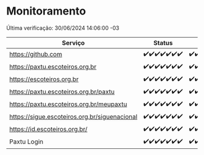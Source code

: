 # Monitoramento

Última verificação: 30/06/2024 14:06:00 -03

|Serviço|Status|Últimas 24h|
|---|---|---|
|https://github.com|<span title="2024-06-23: OK=24">✔️</span><span title="2024-06-24: OK=24">✔️</span><span title="2024-06-25: OK=24">✔️</span><span title="2024-06-26: OK=24">✔️</span><span title="2024-06-27: OK=24">✔️</span><span title="2024-06-28: OK=24">✔️</span><span title="2024-06-29: OK=18">✔️</span>|<span title="29/06/2024 15:08:00 -03 : 200">✔️</span><span title="29/06/2024 16:03:00 -03 : 200">✔️</span><span title="29/06/2024 17:06:00 -03 : 200">✔️</span><span title="29/06/2024 18:06:00 -03 : 200">✔️</span><span title="29/06/2024 19:07:00 -03 : 200">✔️</span><span title="29/06/2024 20:06:00 -03 : 200">✔️</span><span title="29/06/2024 21:37:00 -03 : 200">✔️</span><span title="29/06/2024 23:00:00 -03 : 200">✔️</span><span title="29/06/2024 23:35:00 -03 : 200">✔️</span><span title="30/06/2024 00:07:00 -03 : 200">✔️</span><span title="30/06/2024 01:08:00 -03 : 200">✔️</span><span title="30/06/2024 02:06:00 -03 : 200">✔️</span><span title="30/06/2024 03:09:00 -03 : 200">✔️</span><span title="30/06/2024 04:06:00 -03 : 200">✔️</span><span title="30/06/2024 05:08:00 -03 : 200">✔️</span><span title="30/06/2024 06:07:00 -03 : 200">✔️</span><span title="30/06/2024 07:06:00 -03 : 200">✔️</span><span title="30/06/2024 08:04:00 -03 : 200">✔️</span><span title="30/06/2024 09:12:00 -03 : 200">✔️</span><span title="30/06/2024 10:07:00 -03 : 200">✔️</span><span title="30/06/2024 11:06:00 -03 : 200">✔️</span><span title="30/06/2024 12:07:00 -03 : 200">✔️</span><span title="30/06/2024 13:08:00 -03 : 200">✔️</span><span title="30/06/2024 14:06:00 -03 : 200">✔️</span>|
|https://paxtu.escoteiros.org.br|<span title="2024-06-23: OK=24">✔️</span><span title="2024-06-24: OK=24">✔️</span><span title="2024-06-25: OK=24">✔️</span><span title="2024-06-26: OK=24">✔️</span><span title="2024-06-27: OK=24">✔️</span><span title="2024-06-28: OK=24">✔️</span><span title="2024-06-29: OK=18">✔️</span>|<span title="29/06/2024 15:08:00 -03 : 200">✔️</span><span title="29/06/2024 16:03:00 -03 : 200">✔️</span><span title="29/06/2024 17:06:00 -03 : 200">✔️</span><span title="29/06/2024 18:06:00 -03 : 200">✔️</span><span title="29/06/2024 19:07:00 -03 : 200">✔️</span><span title="29/06/2024 20:06:00 -03 : 200">✔️</span><span title="29/06/2024 21:37:00 -03 : 200">✔️</span><span title="29/06/2024 23:00:00 -03 : 200">✔️</span><span title="29/06/2024 23:35:00 -03 : 200">✔️</span><span title="30/06/2024 00:07:00 -03 : 200">✔️</span><span title="30/06/2024 01:08:00 -03 : 200">✔️</span><span title="30/06/2024 02:06:00 -03 : 200">✔️</span><span title="30/06/2024 03:09:00 -03 : 200">✔️</span><span title="30/06/2024 04:06:00 -03 : 200">✔️</span><span title="30/06/2024 05:08:00 -03 : 200">✔️</span><span title="30/06/2024 06:07:00 -03 : 200">✔️</span><span title="30/06/2024 07:06:00 -03 : 200">✔️</span><span title="30/06/2024 08:04:00 -03 : 200">✔️</span><span title="30/06/2024 09:12:00 -03 : 200">✔️</span><span title="30/06/2024 10:07:00 -03 : 200">✔️</span><span title="30/06/2024 11:06:00 -03 : 200">✔️</span><span title="30/06/2024 12:07:00 -03 : 200">✔️</span><span title="30/06/2024 13:08:00 -03 : 200">✔️</span><span title="30/06/2024 14:06:00 -03 : 200">✔️</span>|
|https://escoteiros.org.br|<span title="2024-06-23: OK=24">✔️</span><span title="2024-06-24: OK=24">✔️</span><span title="2024-06-25: OK=24">✔️</span><span title="2024-06-26: OK=24">✔️</span><span title="2024-06-27: OK=24">✔️</span><span title="2024-06-28: OK=24">✔️</span><span title="2024-06-29: OK=18">✔️</span>|<span title="29/06/2024 15:08:00 -03 : 200">✔️</span><span title="29/06/2024 16:03:00 -03 : 200">✔️</span><span title="29/06/2024 17:06:00 -03 : 200">✔️</span><span title="29/06/2024 18:06:00 -03 : 200">✔️</span><span title="29/06/2024 19:07:00 -03 : 200">✔️</span><span title="29/06/2024 20:06:00 -03 : 200">✔️</span><span title="29/06/2024 21:37:00 -03 : 200">✔️</span><span title="29/06/2024 23:00:00 -03 : 200">✔️</span><span title="29/06/2024 23:35:00 -03 : 200">✔️</span><span title="30/06/2024 00:07:00 -03 : 200">✔️</span><span title="30/06/2024 01:08:00 -03 : 200">✔️</span><span title="30/06/2024 02:06:00 -03 : 200">✔️</span><span title="30/06/2024 03:09:00 -03 : 200">✔️</span><span title="30/06/2024 04:06:00 -03 : 200">✔️</span><span title="30/06/2024 05:08:00 -03 : 200">✔️</span><span title="30/06/2024 06:07:00 -03 : 200">✔️</span><span title="30/06/2024 07:06:00 -03 : 200">✔️</span><span title="30/06/2024 08:04:00 -03 : 200">✔️</span><span title="30/06/2024 09:12:00 -03 : 200">✔️</span><span title="30/06/2024 10:07:00 -03 : 200">✔️</span><span title="30/06/2024 11:06:00 -03 : 200">✔️</span><span title="30/06/2024 12:07:00 -03 : 200">✔️</span><span title="30/06/2024 13:08:00 -03 : 200">✔️</span><span title="30/06/2024 14:06:00 -03 : 200">✔️</span>|
|https://paxtu.escoteiros.org.br/paxtu|<span title="2024-06-23: OK=24">✔️</span><span title="2024-06-24: OK=24">✔️</span><span title="2024-06-25: OK=24">✔️</span><span title="2024-06-26: OK=24">✔️</span><span title="2024-06-27: OK=24">✔️</span><span title="2024-06-28: OK=24">✔️</span><span title="2024-06-29: OK=18">✔️</span>|<span title="29/06/2024 15:08:00 -03 : 200">✔️</span><span title="29/06/2024 16:03:00 -03 : 200">✔️</span><span title="29/06/2024 17:06:00 -03 : 200">✔️</span><span title="29/06/2024 18:06:00 -03 : 200">✔️</span><span title="29/06/2024 19:07:00 -03 : 200">✔️</span><span title="29/06/2024 20:06:00 -03 : 200">✔️</span><span title="29/06/2024 21:37:00 -03 : 200">✔️</span><span title="29/06/2024 23:00:00 -03 : 200">✔️</span><span title="29/06/2024 23:35:00 -03 : 200">✔️</span><span title="30/06/2024 00:07:00 -03 : 200">✔️</span><span title="30/06/2024 01:08:00 -03 : 200">✔️</span><span title="30/06/2024 02:06:00 -03 : 200">✔️</span><span title="30/06/2024 03:09:00 -03 : 200">✔️</span><span title="30/06/2024 04:06:00 -03 : 200">✔️</span><span title="30/06/2024 05:08:00 -03 : 200">✔️</span><span title="30/06/2024 06:07:00 -03 : 200">✔️</span><span title="30/06/2024 07:06:00 -03 : 200">✔️</span><span title="30/06/2024 08:04:00 -03 : 200">✔️</span><span title="30/06/2024 09:12:00 -03 : 200">✔️</span><span title="30/06/2024 10:07:00 -03 : 200">✔️</span><span title="30/06/2024 11:06:00 -03 : 200">✔️</span><span title="30/06/2024 12:07:00 -03 : 200">✔️</span><span title="30/06/2024 13:08:00 -03 : 200">✔️</span><span title="30/06/2024 14:06:00 -03 : 200">✔️</span>|
|https://paxtu.escoteiros.org.br/meupaxtu|<span title="2024-06-23: OK=24">✔️</span><span title="2024-06-24: OK=24">✔️</span><span title="2024-06-25: OK=24">✔️</span><span title="2024-06-26: OK=24">✔️</span><span title="2024-06-27: OK=24">✔️</span><span title="2024-06-28: OK=24">✔️</span><span title="2024-06-29: OK=18">✔️</span>|<span title="29/06/2024 15:08:00 -03 : 200">✔️</span><span title="29/06/2024 16:03:00 -03 : 200">✔️</span><span title="29/06/2024 17:06:00 -03 : 200">✔️</span><span title="29/06/2024 18:06:00 -03 : 200">✔️</span><span title="29/06/2024 19:07:00 -03 : 200">✔️</span><span title="29/06/2024 20:06:00 -03 : 200">✔️</span><span title="29/06/2024 21:37:00 -03 : 200">✔️</span><span title="29/06/2024 23:00:00 -03 : 200">✔️</span><span title="29/06/2024 23:35:00 -03 : 200">✔️</span><span title="30/06/2024 00:07:00 -03 : 200">✔️</span><span title="30/06/2024 01:08:00 -03 : 200">✔️</span><span title="30/06/2024 02:06:00 -03 : 200">✔️</span><span title="30/06/2024 03:09:00 -03 : 200">✔️</span><span title="30/06/2024 04:06:00 -03 : 200">✔️</span><span title="30/06/2024 05:08:00 -03 : 200">✔️</span><span title="30/06/2024 06:07:00 -03 : 200">✔️</span><span title="30/06/2024 07:06:00 -03 : 200">✔️</span><span title="30/06/2024 08:04:00 -03 : 200">✔️</span><span title="30/06/2024 09:12:00 -03 : 200">✔️</span><span title="30/06/2024 10:07:00 -03 : 200">✔️</span><span title="30/06/2024 11:06:00 -03 : 200">✔️</span><span title="30/06/2024 12:07:00 -03 : 200">✔️</span><span title="30/06/2024 13:08:00 -03 : 200">✔️</span><span title="30/06/2024 14:06:00 -03 : 200">✔️</span>|
|https://sigue.escoteiros.org.br/siguenacional|<span title="2024-06-23: OK=24">✔️</span><span title="2024-06-24: OK=24">✔️</span><span title="2024-06-25: OK=24">✔️</span><span title="2024-06-26: OK=24">✔️</span><span title="2024-06-27: OK=24">✔️</span><span title="2024-06-28: OK=24">✔️</span><span title="2024-06-29: OK=18">✔️</span>|<span title="29/06/2024 15:08:00 -03 : 200">✔️</span><span title="29/06/2024 16:03:00 -03 : 200">✔️</span><span title="29/06/2024 17:06:00 -03 : 200">✔️</span><span title="29/06/2024 18:06:00 -03 : 200">✔️</span><span title="29/06/2024 19:07:00 -03 : 200">✔️</span><span title="29/06/2024 20:06:00 -03 : 200">✔️</span><span title="29/06/2024 21:37:00 -03 : 200">✔️</span><span title="29/06/2024 23:00:00 -03 : 200">✔️</span><span title="29/06/2024 23:35:00 -03 : 200">✔️</span><span title="30/06/2024 00:07:00 -03 : 200">✔️</span><span title="30/06/2024 01:08:00 -03 : 200">✔️</span><span title="30/06/2024 02:06:00 -03 : 200">✔️</span><span title="30/06/2024 03:09:00 -03 : 200">✔️</span><span title="30/06/2024 04:06:00 -03 : 200">✔️</span><span title="30/06/2024 05:08:00 -03 : 200">✔️</span><span title="30/06/2024 06:07:00 -03 : 200">✔️</span><span title="30/06/2024 07:06:00 -03 : 200">✔️</span><span title="30/06/2024 08:04:00 -03 : 200">✔️</span><span title="30/06/2024 09:12:00 -03 : 200">✔️</span><span title="30/06/2024 10:07:00 -03 : 200">✔️</span><span title="30/06/2024 11:06:00 -03 : 200">✔️</span><span title="30/06/2024 12:07:00 -03 : 200">✔️</span><span title="30/06/2024 13:08:00 -03 : 200">✔️</span><span title="30/06/2024 14:06:00 -03 : 200">✔️</span>|
|https://id.escoteiros.org.br/|<span title="2024-06-23: OK=24">✔️</span><span title="2024-06-24: OK=24">✔️</span><span title="2024-06-25: OK=24">✔️</span><span title="2024-06-26: OK=24">✔️</span><span title="2024-06-27: OK=24">✔️</span><span title="2024-06-28: OK=24">✔️</span><span title="2024-06-29: OK=18">✔️</span>|<span title="29/06/2024 15:08:00 -03 : 200">✔️</span><span title="29/06/2024 16:03:00 -03 : 200">✔️</span><span title="29/06/2024 17:06:00 -03 : 200">✔️</span><span title="29/06/2024 18:06:00 -03 : 200">✔️</span><span title="29/06/2024 19:07:00 -03 : 200">✔️</span><span title="29/06/2024 20:06:00 -03 : 200">✔️</span><span title="29/06/2024 21:37:00 -03 : 200">✔️</span><span title="29/06/2024 23:00:00 -03 : 200">✔️</span><span title="29/06/2024 23:35:00 -03 : 200">✔️</span><span title="30/06/2024 00:07:00 -03 : 200">✔️</span><span title="30/06/2024 01:08:00 -03 : 200">✔️</span><span title="30/06/2024 02:06:00 -03 : 200">✔️</span><span title="30/06/2024 03:09:00 -03 : 200">✔️</span><span title="30/06/2024 04:06:00 -03 : 200">✔️</span><span title="30/06/2024 05:08:00 -03 : 200">✔️</span><span title="30/06/2024 06:07:00 -03 : 200">✔️</span><span title="30/06/2024 07:06:00 -03 : 200">✔️</span><span title="30/06/2024 08:04:00 -03 : 200">✔️</span><span title="30/06/2024 09:12:00 -03 : 200">✔️</span><span title="30/06/2024 10:07:00 -03 : 200">✔️</span><span title="30/06/2024 11:06:00 -03 : 200">✔️</span><span title="30/06/2024 12:07:00 -03 : 200">✔️</span><span title="30/06/2024 13:08:00 -03 : 200">✔️</span><span title="30/06/2024 14:06:00 -03 : 200">✔️</span>|
|Paxtu Login|<span title="2024-06-23: OK=24">✔️</span><span title="2024-06-24: OK=24">✔️</span><span title="2024-06-25: OK=24">✔️</span><span title="2024-06-26: OK=24">✔️</span><span title="2024-06-27: OK=24">✔️</span><span title="2024-06-28: OK=24">✔️</span><span title="2024-06-29: OK=18">✔️</span>|<span title="29/06/2024 15:08:00 -03 : 200">✔️</span><span title="29/06/2024 16:03:00 -03 : 200">✔️</span><span title="29/06/2024 17:06:00 -03 : 200">✔️</span><span title="29/06/2024 18:06:00 -03 : 200">✔️</span><span title="29/06/2024 19:07:00 -03 : 200">✔️</span><span title="29/06/2024 20:06:00 -03 : 200">✔️</span><span title="29/06/2024 21:37:00 -03 : 200">✔️</span><span title="29/06/2024 23:00:00 -03 : 200">✔️</span><span title="29/06/2024 23:35:00 -03 : 200">✔️</span><span title="30/06/2024 00:07:00 -03 : 200">✔️</span><span title="30/06/2024 01:08:00 -03 : 200">✔️</span><span title="30/06/2024 02:06:00 -03 : 200">✔️</span><span title="30/06/2024 03:09:00 -03 : 200">✔️</span><span title="30/06/2024 04:06:00 -03 : 200">✔️</span><span title="30/06/2024 05:08:00 -03 : 200">✔️</span><span title="30/06/2024 06:07:00 -03 : 200">✔️</span><span title="30/06/2024 07:06:00 -03 : 200">✔️</span><span title="30/06/2024 08:04:00 -03 : 200">✔️</span><span title="30/06/2024 09:12:00 -03 : 200">✔️</span><span title="30/06/2024 10:07:00 -03 : 200">✔️</span><span title="30/06/2024 11:06:00 -03 : 200">✔️</span><span title="30/06/2024 12:07:00 -03 : 200">✔️</span><span title="30/06/2024 13:08:00 -03 : 200">✔️</span><span title="30/06/2024 14:06:00 -03 : 200">✔️</span>|
